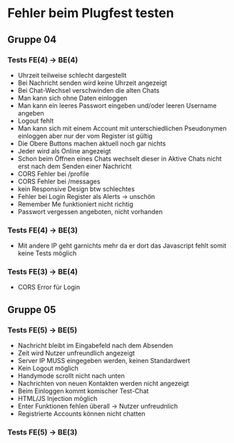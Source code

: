# Fehler beim Plugfest testen
## Gruppe 04
### Tests FE(4) -> BE(4)
* Uhrzeit teilweise schlecht dargestellt
* Bei Nachricht senden wird keine Uhrzeit angezeigt
* Bei Chat-Wechsel verschwinden die alten Chats
* Man kann sich ohne Daten einloggen
* Man kann ein leeres Passwort eingeben und/oder leeren Username angeben
* Logout fehlt
* Man kann sich mit einem Account mit unterschiedlichen Pseudonymen einloggen aber nur der vom Register ist gültig
* Die Obere Buttons machen aktuell noch gar nichts
* Jeder wird als Online angezeigt
* Schon beim Öffnen eines Chats wechselt dieser in Aktive Chats nicht erst nach dem Senden einer Nachricht
* CORS Fehler bei /profile
* CORS Fehler bei /messages
* kein Responsive Design btw schlechtes
* Fehler bei Login Register als Alerts -> unschön
* Remember Me funktioniert nicht richtig
* Passwort vergessen angeboten, nicht vorhanden

### Tests FE(4) -> BE(3)
* Mit andere IP geht garnichts mehr da er dort das Javascript fehlt somit keine Tests möglich

### Tests FE(3) -> BE(4)
* CORS Error für Login

## Gruppe 05
### Tests FE(5) -> BE(5)
* Nachricht bleibt im Eingabefeld nach dem Absenden
* Zeit wird Nutzer unfreundlich angezeigt
* Server IP MUSS eingegeben werden, keinen Standardwert
* Kein Logout möglich 
* Handymode scrollt nicht nach  unten
* Nachrichten von neuen Kontakten werden nicht angezeigt
* Beim Einloggen kommt komischer  Test-Chat
* HTML/JS Injection möglich
* Enter Funktionen fehlen überall -> Nutzer unfreudnlich
* Registrierte Accounts können nicht chatten

### Tests FE(5) -> BE(3)
